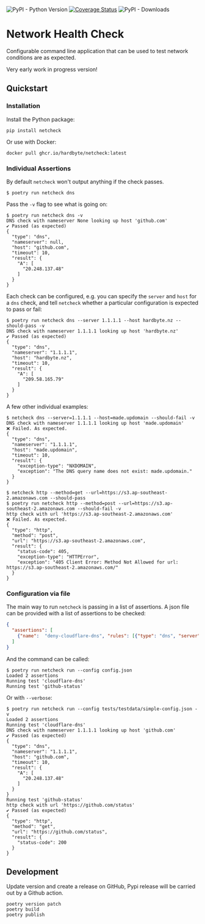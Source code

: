 
![PyPI - Python Version](https://img.shields.io/pypi/pyversions/netcheck) [![Coverage Status](https://coveralls.io/repos/github/hardbyte/netcheck/badge.svg?branch=main)](https://coveralls.io/github/hardbyte/netcheck?branch=main) ![PyPI - Downloads](https://img.shields.io/pypi/dm/netcheck)

# Network Health Check

Configurable command line application that can be used to test network conditions are as expected.

Very early work in progress version!

## Quickstart



### Installation

Install the Python package:

```
pip install netcheck
```

Or use with Docker:

```shell
docker pull ghcr.io/hardbyte/netcheck:latest
```

### Individual Assertions

By default `netcheck` won't output anything if the check passes. 

```
$ poetry run netcheck dns
```

Pass the `-v` flag to see what is going on:

```
$ poetry run netcheck dns -v
DNS check with nameserver None looking up host 'github.com'
✔ Passed (as expected)
{
  "type": "dns",
  "nameserver": null,
  "host": "github.com",
  "timeout": 10,
  "result": {
    "A": [
      "20.248.137.48"
    ]
  }
}
```

Each check can be configured, e.g. you can specify the `server` and `host` for a `dns` check, and
tell `netcheck` whether a particular configuration is expected to pass or fail:

```
$ poetry run netcheck dns --server 1.1.1.1 --host hardbyte.nz --should-pass -v
DNS check with nameserver 1.1.1.1 looking up host 'hardbyte.nz'
✔ Passed (as expected)
{
  "type": "dns",
  "nameserver": "1.1.1.1",
  "host": "hardbyte.nz",
  "timeout": 10,
  "result": {
    "A": [
      "209.58.165.79"
    ]
  }
}

```

A few other individual examples:
```
$ netcheck dns --server=1.1.1.1 --host=made.updomain --should-fail -v
DNS check with nameserver 1.1.1.1 looking up host 'made.updomain'
❌ Failed. As expected.
{
  "type": "dns",
  "nameserver": "1.1.1.1",
  "host": "made.updomain",
  "timeout": 10,
  "result": {
    "exception-type": "NXDOMAIN",
    "exception": "The DNS query name does not exist: made.updomain."
  }
}

$ netcheck http --method=get --url=https://s3.ap-southeast-2.amazonaws.com --should-pass
$ poetry run netcheck http --method=post --url=https://s3.ap-southeast-2.amazonaws.com --should-fail -v
http check with url 'https://s3.ap-southeast-2.amazonaws.com'
❌ Failed. As expected.
{
  "type": "http",
  "method": "post",
  "url": "https://s3.ap-southeast-2.amazonaws.com",
  "result": {
    "status-code": 405,
    "exception-type": "HTTPError",
    "exception": "405 Client Error: Method Not Allowed for url: https://s3.ap-southeast-2.amazonaws.com/"
  }
}

```


### Configuration via file

The main way to run `netcheck` is passing in a list of assertions. 
A json file can be provided with a list of assertions to be checked:

```json
{
  "assertions": [
    {"name":  "deny-cloudflare-dns", "rules": [{"type": "dns", "server":  "1.1.1.1", "host": "github.com", "expected": "pass"}] }
  ]
}
```

And the command can be called:
```
$ poetry run netcheck run --config config.json 
Loaded 2 assertions
Running test 'cloudflare-dns'
Running test 'github-status'
```

Or with `--verbose`:

```shell
$ poetry run netcheck run --config tests/testdata/simple-config.json -v
Loaded 2 assertions
Running test 'cloudflare-dns'
DNS check with nameserver 1.1.1.1 looking up host 'github.com'
✔ Passed (as expected)
{
  "type": "dns",
  "nameserver": "1.1.1.1",
  "host": "github.com",
  "timeout": 10,
  "result": {
    "A": [
      "20.248.137.48"
    ]
  }
}
Running test 'github-status'
http check with url 'https://github.com/status'
✔ Passed (as expected)
{
  "type": "http",
  "method": "get",
  "url": "https://github.com/status",
  "result": {
    "status-code": 200
  }
}

```

## Development

Update version and create a release on GitHub, Pypi release will be carried out by a Github action. 

```
poetry version patch
poetry build
poetry publish
```
